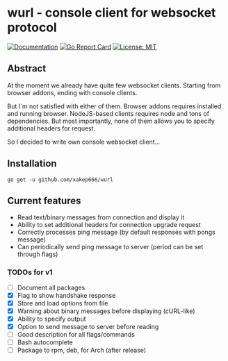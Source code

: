 # wurl - console client for websocket protocol

[![Documentation](https://godoc.org/github.com/github.com/xakep666/wurl?status.svg)](http://godoc.org/github.com/xakep666/wurl)
[![Go Report Card](https://goreportcard.com/badge/github.com/xakep666/wurl)](https://goreportcard.com/report/github.com/xakep666/wurl)
[![License: MIT](https://img.shields.io/badge/License-MIT-yellow.svg)](https://github.com/github.com/xakep666/wurl/LICENSE)

## Abstract

At the moment we already have quite few websocket clients. Starting from browser addons, ending with console clients.

But I`m not satisfied with either of them. Browser addons requires installed and running browser.
NodeJS-based clients requires node and tons of dependencies.
But most importantly, none of them allows you to specify additional headers for request.

So I decided to write own console websocket client...

## Installation
`go get -u github.com/xakep666/wurl`

## Current features
- Read text/binary messages from connection and display it
- Ability to set additional headers for connection upgrade request
- Correctly processes ping message (by default responses with pongs message)
- Can periodically send ping message to server (period can be set through flags)

### TODOs for v1
- [ ] Document all packages
- [x] Flag to show handshake response
- [x] Store and load options from file
- [x] Warning about binary messages before displaying (cURL-like)
- [x] Ability to specify output
- [x] Option to send message to server before reading
- [ ] Good description for all flags/commands
- [ ] Bash autocomplete
- [ ] Package to rpm, deb, for Arch (after release)